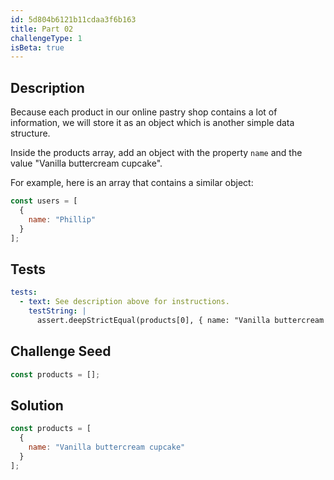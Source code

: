 ```yaml
---
id: 5d804b6121b11cdaa3f6b163
title: Part 02
challengeType: 1
isBeta: true
---
```


## Description
<section id='description'>

Because each product in our online pastry shop contains a lot of information, we will store it as an object which is another simple data structure.

Inside the products array, add an object with the property `name` and the value "Vanilla buttercream cupcake".

For example, here is an array that contains a similar object:

```js
const users = [
  {
    name: "Phillip"
  }
];
```

</section>

## Tests
<section id='tests'>

```yml
tests:
  - text: See description above for instructions.
    testString: |
      assert.deepStrictEqual(products[0], { name: "Vanilla buttercream cupcake" });

```

</section>

## Challenge Seed
<section id='challengeSeed'>

<div id='js-seed'>

```js
const products = [];

```

</div>



</section>

## Solution
<section id='solution'>

```js
const products = [
  {
    name: "Vanilla buttercream cupcake"
  }
];
```

</section>
